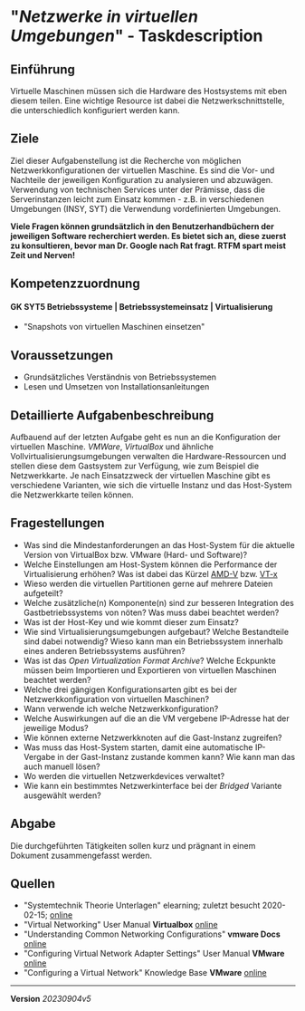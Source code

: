 # "*Netzwerke in virtuellen Umgebungen*" - Taskdescription

## Einführung
Virtuelle Maschinen müssen sich die Hardware des Hostsystems mit eben diesem teilen. Eine wichtige Resource ist dabei die Netzwerkschnittstelle, die unterschiedlich konfiguriert werden kann.

## Ziele
Ziel dieser Aufgabenstellung ist die Recherche von möglichen Netzwerkkonfigurationen der virtuellen Maschine. Es sind die Vor- und Nachteile der jeweiligen Konfiguration zu analysieren und abzuwägen.  
Verwendung von technischen Services unter der Prämisse, dass die Serverinstanzen leicht zum Einsatz kommen - z.B. in verschiedenen Umgebungen (INSY, SYT) die Verwendung  vordefinierten Umgebungen.

**Viele Fragen können grundsätzlich in den Benutzerhandbüchern der jeweiligen Software recherchiert werden. Es bietet sich an, diese zuerst zu konsultieren, bevor man Dr. Google nach Rat fragt. RTFM spart meist Zeit und Nerven!**

## Kompetenzzuordnung
#### GK SYT5 Betriebssysteme | Betriebssystemeinsatz | Virtualisierung
* "Snapshots von virtuellen Maschinen einsetzen"

## Voraussetzungen
* Grundsätzliches Verständnis von Betriebssystemen
* Lesen und Umsetzen von Installationsanleitungen

## Detaillierte Aufgabenbeschreibung
Aufbauend auf der letzten Aufgabe geht es nun an die Konfiguration der virtuellen Maschine.
*VMWare*, *VirtualBox* und ähnliche Vollvirtualisierungsumgebungen verwalten die Hardware-Ressourcen und stellen diese dem Gastsystem zur Verfügung, wie zum Beispiel die Netzwerkkarte.
Je nach Einsatzzweck der virtuellen Maschine gibt es verschiedene Varianten, wie sich die virtuelle Instanz und das Host-System die Netzwerkkarte teilen können.

## Fragestellungen
* Was sind die Mindestanforderungen an das Host-System für die aktuelle Version von VirtualBox bzw. VMware (Hard- und Software)?
* Welche Einstellungen am Host-System können die Performance der Virtualisierung erhöhen? Was ist dabei das Kürzel [AMD-V](https://www.amd.com/en/technologies/virtualization-solutions) bzw. [VT-x](https://www.intel.com/content/www/us/en/support/articles/000005486/processors.html)
* Wieso werden die virtuellen Partitionen gerne auf mehrere Dateien aufgeteilt?
* Welche zusätzliche(n) Komponente(n) sind zur besseren Integration des Gastbetriebssystems von nöten? Was muss dabei beachtet werden?
* Was ist der Host-Key und wie kommt dieser zum Einsatz?
* Wie sind Virtualisierungsumgebungen aufgebaut? Welche Bestandteile sind dabei notwendig? Wieso kann man ein Betriebssystem innerhalb eines anderen Betriebssystems ausführen?
* Was ist das *Open Virtualization Format Archive*? Welche Eckpunkte müssen beim Importieren und Exportieren von virtuellen Maschinen beachtet werden?
* Welche drei gängigen Konfigurationsarten gibt es bei der Netzwerkkonfiguration von virtuellen Maschinen?
* Wann verwende ich welche Netzwerkkonfiguration?
* Welche Auswirkungen auf die an die VM vergebene IP-Adresse hat der jeweilige Modus?
* Wie können externe Netzwerkknoten auf die Gast-Instanz zugreifen?
* Was muss das Host-System starten, damit eine automatische IP-Vergabe in der Gast-Instanz zustande kommen kann? Wie kann man das auch manuell lösen?
* Wo werden die virtuellen Netzwerkdevices verwaltet?
* Wie kann ein bestimmtes Netzwerkinterface bei der *Bridged* Variante ausgewählt werden?

## Abgabe
Die durchgeführten Tätigkeiten sollen kurz und prägnant in einem Dokument zusammengefasst werden.

## Quellen
* "Systemtechnik Theorie Unterlagen" elearning; zuletzt besucht 2020-02-15; [online](https://elearning.tgm.ac.at/course/view.php?id=1939)
* "Virtual Networking" User Manual **Virtualbox** [online](https://www.virtualbox.org/manual/UserManual.html#networkingdetails)
* "Understanding Common Networking Configurations" **vmware Docs** [online](https://docs.vmware.com/en/VMware-Workstation-Pro/16.0/com.vmware.ws.using.doc/GUID-D9B0A52D-38A2-45D7-A9EB-987ACE77F93C.html)
* "Configuring Virtual Network Adapter Settings" User Manual **VMware** [online](https://docs.vmware.com/en/VMware-Workstation-Player-for-Windows/15.0/com.vmware.player.win.using.doc/GUID-C82DCB68-2EFA-460A-A765-37225883337D.html)
* "Configuring a Virtual Network" Knowledge Base **VMware** [online](https://www.vmware.com/support/ws5/doc/ws_net.html)


---
**Version** *20230904v5*
